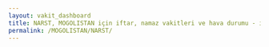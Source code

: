 ```yaml
---
layout: vakit_dashboard
title: NARST, MOGOLISTAN için iftar, namaz vakitleri ve hava durumu - ilçe/eyalet seç
permalink: /MOGOLISTAN/NARST/
---
```


<script type="text/javascript">
  var GLOBAL_COUNTRY = 'MOGOLISTAN';
  var GLOBAL_CITY = 'NARST';
  var GLOBAL_STATE = '';
  var lat = 72;
  var lon = 21;
</script>
